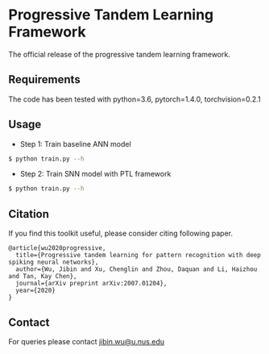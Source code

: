 # Progressive Tandem Learning Framework
The official release of the progressive tandem learning framework.

## Requirements
The code has been tested with python=3.6, pytorch=1.4.0, torchvision=0.2.1

## Usage
* Step 1: Train baseline ANN model
``` sh
$ python train.py --h
```

* Step 2: Train SNN model with PTL framework
``` sh
$ python train.py --h
```

## Citation
If you find this toolkit useful, please consider citing following paper.
```
@article{wu2020progressive,
  title={Progressive tandem learning for pattern recognition with deep spiking neural networks},
  author={Wu, Jibin and Xu, Chenglin and Zhou, Daquan and Li, Haizhou and Tan, Kay Chen},
  journal={arXiv preprint arXiv:2007.01204},
  year={2020}
}
```

## Contact
For queries please contact jibin.wu@u.nus.edu

